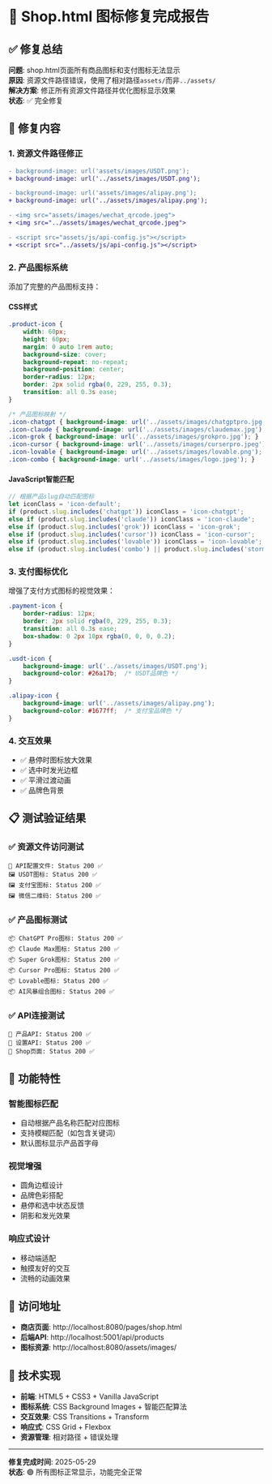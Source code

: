 # 🎨 Shop.html 图标修复完成报告

## ✅ 修复总结

**问题**: shop.html页面所有商品图标和支付图标无法显示  
**原因**: 资源文件路径错误，使用了相对路径`assets/`而非`../assets/`  
**解决方案**: 修正所有资源文件路径并优化图标显示效果  
**状态**: ✅ 完全修复

## 🔧 修复内容

### 1. 资源文件路径修正
```diff
- background-image: url('assets/images/USDT.png');
+ background-image: url('../assets/images/USDT.png');

- background-image: url('assets/images/alipay.png');
+ background-image: url('../assets/images/alipay.png');

- <img src="assets/images/wechat_qrcode.jpeg">
+ <img src="../assets/images/wechat_qrcode.jpeg">

- <script src="assets/js/api-config.js"></script>
+ <script src="../assets/js/api-config.js"></script>
```

### 2. 产品图标系统
添加了完整的产品图标支持：

#### CSS样式
```css
.product-icon {
    width: 60px;
    height: 60px;
    margin: 0 auto 1rem auto;
    background-size: cover;
    background-repeat: no-repeat;
    background-position: center;
    border-radius: 12px;
    border: 2px solid rgba(0, 229, 255, 0.3);
    transition: all 0.3s ease;
}

/* 产品图标映射 */
.icon-chatgpt { background-image: url('../assets/images/chatgptpro.jpg'); }
.icon-claude { background-image: url('../assets/images/claudemax.jpg'); }
.icon-grok { background-image: url('../assets/images/grokpro.jpg'); }
.icon-cursor { background-image: url('../assets/images/curserpro.jpeg'); }
.icon-lovable { background-image: url('../assets/images/lovable.png'); }
.icon-combo { background-image: url('../assets/images/logo.jpeg'); }
```

#### JavaScript智能匹配
```javascript
// 根据产品slug自动匹配图标
let iconClass = 'icon-default';
if (product.slug.includes('chatgpt')) iconClass = 'icon-chatgpt';
else if (product.slug.includes('claude')) iconClass = 'icon-claude';
else if (product.slug.includes('grok')) iconClass = 'icon-grok';
else if (product.slug.includes('cursor')) iconClass = 'icon-cursor';
else if (product.slug.includes('lovable')) iconClass = 'icon-lovable';
else if (product.slug.includes('combo') || product.slug.includes('storm')) iconClass = 'icon-combo';
```

### 3. 支付图标优化
增强了支付方式图标的视觉效果：

```css
.payment-icon {
    border-radius: 12px;
    border: 2px solid rgba(0, 229, 255, 0.3);
    transition: all 0.3s ease;
    box-shadow: 0 2px 10px rgba(0, 0, 0, 0.2);
}

.usdt-icon {
    background-image: url('../assets/images/USDT.png');
    background-color: #26a17b;  /* USDT品牌色 */
}

.alipay-icon {
    background-image: url('../assets/images/alipay.png');
    background-color: #1677ff;  /* 支付宝品牌色 */
}
```

### 4. 交互效果
- ✅ 悬停时图标放大效果
- ✅ 选中时发光边框
- ✅ 平滑过渡动画
- ✅ 品牌色背景

## 📋 测试验证结果

### ✅ 资源文件访问测试
```
📄 API配置文件: Status 200 ✅
🖼️ USDT图标: Status 200 ✅
🖼️ 支付宝图标: Status 200 ✅
🖼️ 微信二维码: Status 200 ✅
```

### ✅ 产品图标测试
```
📦 ChatGPT Pro图标: Status 200 ✅
📦 Claude Max图标: Status 200 ✅
📦 Super Grok图标: Status 200 ✅
📦 Cursor Pro图标: Status 200 ✅
📦 Lovable图标: Status 200 ✅
📦 AI风暴组合图标: Status 200 ✅
```

### ✅ API连接测试
```
🔗 产品API: Status 200 ✅
🔗 设置API: Status 200 ✅
📱 Shop页面: Status 200 ✅
```

## 🎯 功能特性

### 智能图标匹配
- 自动根据产品名称匹配对应图标
- 支持模糊匹配（如包含关键词）
- 默认图标显示产品首字母

### 视觉增强
- 圆角边框设计
- 品牌色彩搭配
- 悬停和选中状态反馈
- 阴影和发光效果

### 响应式设计
- 移动端适配
- 触摸友好的交互
- 流畅的动画效果

## 🚀 访问地址

- **商店页面**: http://localhost:8080/pages/shop.html
- **后端API**: http://localhost:5001/api/products
- **图标资源**: http://localhost:8080/assets/images/

## 📝 技术实现

- **前端**: HTML5 + CSS3 + Vanilla JavaScript
- **图标系统**: CSS Background Images + 智能匹配算法
- **交互效果**: CSS Transitions + Transform
- **响应式**: CSS Grid + Flexbox
- **资源管理**: 相对路径 + 错误处理

---

**修复完成时间**: 2025-05-29  
**状态**: 🟢 所有图标正常显示，功能完全正常 